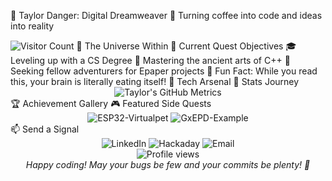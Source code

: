 🌟 Taylor Danger: Digital Dreamweaver 🚀
Turning coffee into code and ideas into reality

<img alt="Visitor Count" src="https://visitor-badge.laobi.icu/badge?page_id=taylordanger.taylordanger">
💫 The Universe Within
🎯 Current Quest Objectives
🎓 Leveling up with a CS Degree
🔮 Mastering the ancient arts of C++
🤝 Seeking fellow adventurers for Epaper projects
🧠 Fun Fact: While you read this, your brain is literally eating itself!
🚀 Tech Arsenal
🌈 Stats Journey
<div align="center">
<img alt="Taylor's GitHub Metrics" src="https://metrics.lecoq.io/taylordanger?template=classic&amp;base.header=0&amp;base.activity=0&amp;base.community=0&amp;base.repositories=0&amp;base.metadata=0&amp;isocalendar=1&amp;languages=1&amp;stars=1&amp;isocalendar.duration=half-year&amp;languages.limit=8&amp;languages.threshold=0%&amp;languages.colors=github&amp;languages.sections=most-used&amp;stars.limit=4&amp;config.timezone=America/New_York">
</div>
🏆 Achievement Gallery
🎮 Featured Side Quests
<div align="center">

<img alt="ESP32-Virtualpet" src="https://github-readme-stats.vercel.app/api/pin/?username=taylordanger&amp;repo=ESP32-Virtualpet&amp;theme=synthwave">
<img alt="GxEPD-Example" src="https://github-readme-stats.vercel.app/api/pin/?username=taylordanger&amp;repo=GxEPD-Multiple-Epaper-Screen-Example&amp;theme=synthwave">
</div>
📫 Send a Signal
<div align="center">

<img alt="LinkedIn" src="https://img.shields.io/badge/LinkedIn-TaylorSheppard-blue?style=for-the-badge&amp;logo=linkedin">
<img alt="Hackaday" src="https://img.shields.io/badge/Hackaday-amandabynes-red?style=for-the-badge&amp;logo=hackaday">
<img alt="Email" src="https://img.shields.io/badge/Email-lauren.taylor.sheppard@gmail.com-purple?style=for-the-badge&amp;logo=gmail">
</div>
<div align="center"> <img src="https://komarev.com/ghpvc/?username=taylordanger&color=blueviolet" alt="Profile views"/> <br> <i>Happy coding! May your bugs be few and your commits be plenty! 🌟</i> </div>
